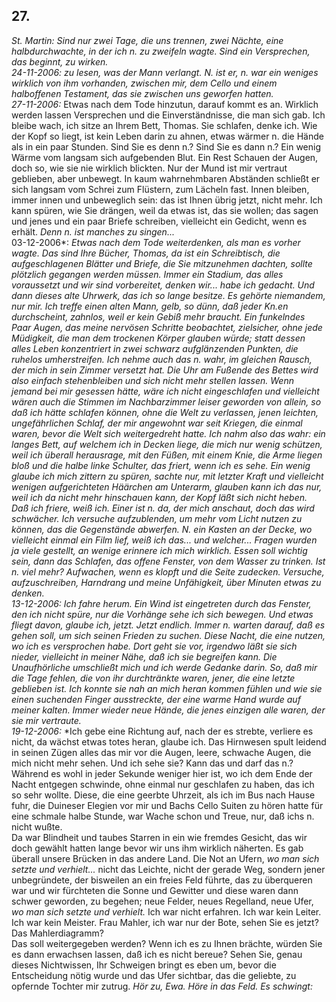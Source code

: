 ## 27.
*St. Martin: *Sind nur zwei Tage, die uns trennen, zwei Nächte, eine halbdurchwachte, in der ich n. zu zweifeln wagte. Sind ein Versprechen, das beginnt, zu wirken.    
24-11-2006*: *zu lesen, was der Mann verlangt. N. ist er, n. war ein weniges wirklich von ihm vorhanden, zwischen mir, dem Cello und einem halboffenen Testament, das sie zwischen uns geworfen hatten.    
27-11-2006*:* Etwas nach dem Tode hinzutun, darauf kommt es an. Wirklich werden lassen Versprechen und die Einverständnisse, die man sich gab. Ich bleibe wach, ich sitze an Ihrem Bett, Thomas. Sie schlafen, denke ich. Wie der Kopf so liegt, ist kein Leben darin zu ahnen, etwas wärmer n. die Hände als in ein paar Stunden. Sind Sie es denn n.? Sind Sie es dann n.? Ein wenig Wärme vom langsam sich aufgebenden Blut. Ein Rest Schauen der Augen, doch so, wie sie nie wirklich blickten. Nur der Mund ist mir vertraut geblieben, aber unbewegt. In kaum wahrnehmbaren Abständen schließt er sich langsam vom Schrei zum Flüstern, zum Lächeln fast. Innen bleiben, immer innen und unbeweglich sein: das ist Ihnen übrig jetzt, nicht mehr. Ich kann spüren, wie Sie drängen, weil da etwas ist, das sie wollen; das sagen und jenes und ein paar Briefe schreiben, vielleicht ein Gedicht, wenn es erhält. *Denn *n.* ist manches zu singen...*    
03-12-2006*: *Etwas nach dem Tode weiterdenken, als man es vorher wagte. Das sind Ihre Bücher, Thomas, da ist ein Schreibtisch, die aufgeschlagenen Blätter und Briefe, die Sie mitzunehmen dachten, sollte plötzlich gegangen werden müssen. Immer ein Stadium, das alles voraussetzt und wir sind vorbereitet, denken wir... habe ich gedacht. Und dann dieses alte Uhrwerk, das ich so lange besitze. Es gehörte niemandem, nur mir. Ich treffe einen alten Mann, gelb, so dünn, daß jeder Kn.en durchscheint, zahnlos, weil er kein Gebiß mehr braucht. Ein funkelndes Paar Augen, das meine nervösen Schritte beobachtet, zielsicher, ohne jede Müdigkeit, die man dem trockenen Körper glauben würde; statt dessen alles Leben konzentriert in zwei schwarz aufglänzenden Punkten, die ruhelos umherstreifen. Ich nehme auch das n. wahr, im gleichen Rausch, der mich in sein Zimmer versetzt hat. Die Uhr am Fußende des Bettes wird also einfach stehenbleiben und sich nicht mehr stellen lassen. Wenn jemand bei mir gesessen hätte, wäre ich nicht eingeschlafen und vielleicht wären auch die Stimmen im Nachbarzimmer leiser geworden von allein, so daß ich hätte schlafen können, ohne die Welt zu verlassen, jenen leichten, ungefährlichen Schlaf, der mir angewohnt war seit Kriegen, die einmal waren, *bevor die Welt sich weitergedreht hatte.* Ich nahm also das wahr: ein langes Bett, auf welchem ich in Decken liege, die mich nur wenig schützen, weil ich überall herausrage, mit den Füßen, mit einem Knie, die Arme liegen bloß und die halbe linke Schulter, das friert, wenn ich es sehe. Ein wenig glaube ich mich zittern zu spüren, sachte nur, mit letzter Kraft und vielleicht wenigen aufgerichteten Häärchen am Unterarm, glauben kann ich das nur, weil ich da nicht mehr hinschauen kann, der Kopf läßt sich nicht heben. Daß ich friere, weiß ich. Einer ist n. da, der mich anschaut, doch das wird schwächer. Ich versuche aufzublenden, um mehr vom Licht nutzen zu können, das die Gegenstände abwerfen. N. ein Kasten an der Decke, wo vielleicht einmal ein Film lief, weiß ich das... und welcher... Fragen wurden ja viele gestellt, an wenige erinnere ich mich wirklich. Essen soll wichtig sein, dann das Schlafen, das offene Fenster, von dem Wasser zu trinken. Ist n. viel mehr? Aufwachen, wenn es klopft und die Seite zudecken. Versuche, aufzuschreiben, Harndrang und meine Unfähigkeit, über Minuten etwas zu denken.    
13-12-2006:* *Ich fahre herum. Ein Wind ist eingetreten durch das Fenster, den ich nicht spüre, nur die Vorhänge sehe ich sich bewegen. Und etwas fliegt davon, glaube ich, jetzt. Jetzt endlich. Immer n. warten darauf, daß es gehen soll, um sich seinen Frieden zu suchen. Diese Nacht, die eine nutzen, wo ich es versprochen habe. Dort geht sie vor, irgendwo läßt sie sich nieder, vielleicht in meiner Nähe, daß ich sie begreifen kann. Die Unaufhörliche umschließt mich und ich werde Gedanke darin. So, daß mir die Tage fehlen, die von ihr durchtränkte waren, jener, die eine letzte geblieben ist. Ich konnte sie nah an mich heran kommen fühlen und wie sie einen suchenden Finger ausstreckte, der eine warme Hand wurde auf meiner kalten. Immer wieder neue Hände, die jenes einzigen alle waren, der sie mir vertraute.    
19-12-2006:* *Ich gebe eine Richtung auf, nach der es strebte, verliere es nicht, da wächst etwas totes heran, glaube ich. Das Hirnwesen spult leidend in seinen Zügen alles das mir vor die Augen, leere, schwache Augen, die mich nicht mehr sehen. Und ich sehe sie? Kann das und darf das n.? Während es wohl in jeder Sekunde weniger hier ist, wo ich dem Ende der Nacht entgegen schwinde, ohne einmal nur geschlafen zu haben, das ich so sehr wollte. Diese, die eine geerbte Uhrzeit, als ich im Bus nach Hause fuhr, die Duineser Elegien vor mir und Bachs Cello Suiten zu hören hatte für eine schmale halbe Stunde, war Wache schon und Treue, nur, daß ichs n. nicht wußte.   
 Da war Blindheit und taubes Starren in ein wie fremdes Gesicht, das wir doch gewählt hatten lange bevor wir uns ihm wirklich näherten. Es gab überall unsere Brücken in das andere Land. Die Not an Ufern, *wo man sich setzte und verhielt...* nicht das Leichte, nicht der gerade Weg, sondern jener unbegründete, der bisweilen an ein freies Feld führte, das zu überqueren war und wir fürchteten die Sonne und Gewitter und diese waren dann schwer geworden, zu begehen; neue Felder, neues Regelland, neue Ufer, *wo man sich setzte und verhielt.* Ich war nicht erfahren. Ich war kein Leiter. Ich war kein Meister. Frau Mahler, ich war nur der Bote, sehen Sie es jetzt? Das Mahlerdiagramm?    
Das soll weitergegeben werden? Wenn ich es zu Ihnen brächte, würden Sie es dann erwachsen lassen, daß ich es nicht bereue? Sehen Sie, genau dieses Nichtwissen, Ihr Schweigen bringt es eben um, bevor die Entscheidung nötig wurde und das Ufer sichtbar, das die geliebte, zu opfernde Tochter mir zutrug. *Hör zu, Ewa. Höre in das Feld. Es schwingt:*   
